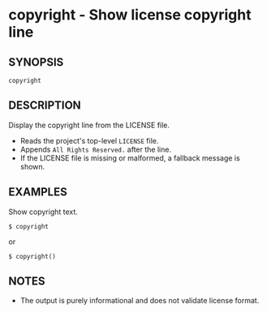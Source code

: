 # copyright - Show license copyright line

## SYNOPSIS

    copyright


## DESCRIPTION

Display the copyright line from the LICENSE file.

- Reads the project's top-level `LICENSE` file.
- Appends `All Rights Reserved.` after the line.
- If the LICENSE file is missing or malformed, a fallback message is shown.


## EXAMPLES

Show copyright text.

```shell
$ copyright
```

or

```shell
$ copyright()
```


## NOTES

- The output is purely informational and does not validate license format.
